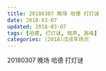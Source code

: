 ```yaml
---
title: 20180307 晚场 哈德 打灯谜
date: 2018-03-07
updated: 2018-03-07
tags: [哈德, 打灯谜, 相声, 高峰]
categories: (2018)戊戌年场次 
---
```

20180307 晚场 哈德 打灯谜

